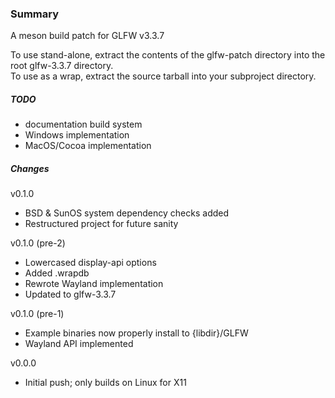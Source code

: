 ### Summary
A meson build patch for GLFW v3.3.7

To use stand-alone, extract the contents of the glfw-patch directory into the root glfw-3.3.7 directory.<br>
To use as a wrap, extract the source tarball into your subproject directory.

##### TODO
- documentation build system
- Windows implementation
- MacOS/Cocoa implementation

##### Changes
v0.1.0
- BSD & SunOS system dependency checks added
- Restructured project for future sanity

v0.1.0 (pre-2)
- Lowercased display-api options
- Added .wrapdb
- Rewrote Wayland implementation
- Updated to glfw-3.3.7

v0.1.0 (pre-1)
- Example binaries now properly install to {libdir}/GLFW
- Wayland API implemented

v0.0.0
- Initial push; only builds on Linux for X11
